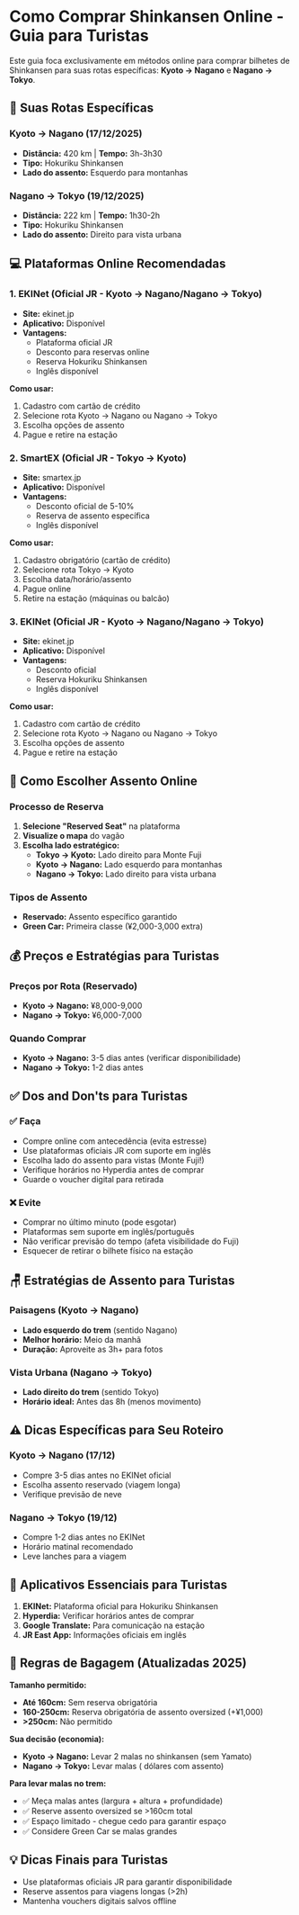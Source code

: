 # Como Comprar Shinkansen Online - Guia para Turistas

Este guia foca exclusivamente em métodos online para comprar bilhetes de Shinkansen para suas rotas específicas: **Kyoto → Nagano** e **Nagano → Tokyo**.

## 🚅 Suas Rotas Específicas

### Kyoto → Nagano (17/12/2025)
- **Distância:** 420 km | **Tempo:** 3h-3h30
- **Tipo:** Hokuriku Shinkansen
- **Lado do assento:** Esquerdo para montanhas

### Nagano → Tokyo (19/12/2025)
- **Distância:** 222 km | **Tempo:** 1h30-2h
- **Tipo:** Hokuriku Shinkansen
- **Lado do assento:** Direito para vista urbana

## 💻 Plataformas Online Recomendadas

### 1. EKINet (Oficial JR - Kyoto → Nagano/Nagano → Tokyo)
- **Site:** ekinet.jp
- **Aplicativo:** Disponível
- **Vantagens:**
  - Plataforma oficial JR
  - Desconto para reservas online
  - Reserva Hokuriku Shinkansen
  - Inglês disponível

**Como usar:**
1. Cadastro com cartão de crédito
2. Selecione rota Kyoto → Nagano ou Nagano → Tokyo
3. Escolha opções de assento
4. Pague e retire na estação

### 2. SmartEX (Oficial JR - Tokyo → Kyoto)
- **Site:** smartex.jp
- **Aplicativo:** Disponível
- **Vantagens:**
  - Desconto oficial de 5-10%
  - Reserva de assento específica
  - Inglês disponível

**Como usar:**
1. Cadastro obrigatório (cartão de crédito)
2. Selecione rota Tokyo → Kyoto
3. Escolha data/horário/assento
4. Pague online
5. Retire na estação (máquinas ou balcão)

### 3. EKINet (Oficial JR - Kyoto → Nagano/Nagano → Tokyo)
- **Site:** ekinet.jp
- **Aplicativo:** Disponível
- **Vantagens:**
  - Desconto oficial
  - Reserva Hokuriku Shinkansen
  - Inglês disponível

**Como usar:**
1. Cadastro com cartão de crédito
2. Selecione rota Kyoto → Nagano ou Nagano → Tokyo
3. Escolha opções de assento
4. Pague e retire na estação

## 💺 Como Escolher Assento Online

### Processo de Reserva
1. **Selecione "Reserved Seat"** na plataforma
2. **Visualize o mapa** do vagão
3. **Escolha lado estratégico:**
   - **Tokyo → Kyoto:** Lado direito para Monte Fuji
   - **Kyoto → Nagano:** Lado esquerdo para montanhas
   - **Nagano → Tokyo:** Lado direito para vista urbana

### Tipos de Assento
- **Reservado:** Assento específico garantido
- **Green Car:** Primeira classe (¥2,000-3,000 extra)

## 💰 Preços e Estratégias para Turistas

### Preços por Rota (Reservado)
- **Kyoto → Nagano:** ¥8,000-9,000
- **Nagano → Tokyo:** ¥6,000-7,000

### Quando Comprar
- **Kyoto → Nagano:** 3-5 dias antes (verificar disponibilidade)
- **Nagano → Tokyo:** 1-2 dias antes

## ✅ Dos and Don'ts para Turistas

### ✅ Faça
- Compre online com antecedência (evita estresse)
- Use plataformas oficiais JR com suporte em inglês
- Escolha lado do assento para vistas (Monte Fuji!)
- Verifique horários no Hyperdia antes de comprar
- Guarde o voucher digital para retirada

### ❌ Evite
- Comprar no último minuto (pode esgotar)
- Plataformas sem suporte em inglês/português
- Não verificar previsão do tempo (afeta visibilidade do Fuji)
- Esquecer de retirar o bilhete físico na estação

## 🪑 Estratégias de Assento para Turistas

### Paisagens (Kyoto → Nagano)
- **Lado esquerdo do trem** (sentido Nagano)
- **Melhor horário:** Meio da manhã
- **Duração:** Aproveite as 3h+ para fotos

### Vista Urbana (Nagano → Tokyo)
- **Lado direito do trem** (sentido Tokyo)
- **Horário ideal:** Antes das 8h (menos movimento)
## ⚠️ Dicas Específicas para Seu Roteiro

### Kyoto → Nagano (17/12)
- Compre 3-5 dias antes no EKINet oficial
- Escolha assento reservado (viagem longa)
- Verifique previsão de neve

### Nagano → Tokyo (19/12)
- Compre 1-2 dias antes no EKINet
- Horário matinal recomendado
- Leve lanches para a viagem

## 📱 Aplicativos Essenciais para Turistas

1. **EKINet:** Plataforma oficial para Hokuriku Shinkansen
2. **Hyperdia:** Verificar horários antes de comprar
3. **Google Translate:** Para comunicação na estação
4. **JR East App:** Informações oficiais em inglês

## 🛄 Regras de Bagagem (Atualizadas 2025)

**Tamanho permitido:**
- **Até 160cm:** Sem reserva obrigatória
- **160-250cm:** Reserva obrigatória de assento oversized (+¥1,000)
- **>250cm:** Não permitido

**Sua decisão (economia):**
- **Kyoto → Nagano:** Levar 2 malas no shinkansen (sem Yamato)
- **Nagano → Tokyo:** Levar malas ( dólares com assento)

**Para levar malas no trem:**
- ✅ Meça malas antes (largura + altura + profundidade)
- ✅ Reserve assento oversized se >160cm total
- ✅ Espaço limitado - chegue cedo para garantir espaço
- ✅ Considere Green Car se malas grandes

## 💡 Dicas Finais para Turistas
- Use plataformas oficiais JR para garantir disponibilidade
- Reserve assentos para viagens longas (>2h)
- Mantenha vouchers digitais salvos offline
